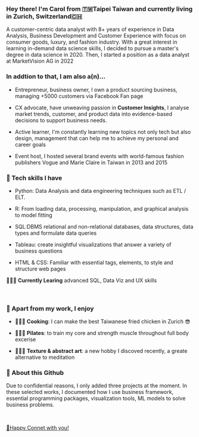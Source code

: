 ### Hey there! I'm Carol from 🇹🇼Taipei Taiwan and currently living in Zurich, Switzerland🇨🇭
A customer-centric data analyst with 8+ years of experience in Data Analysis, Business Development and Customer Experience with focus on consumer goods, luxury, and fashion industry. With a great interest in learning in-demand data science skills, I decided to pursue a master's degree in data science in 2020. Then, I started a position as a data analyst at MarketVision AG in 2022

### In addtion to that, I am also a(n)...

  - Entrepreneur, business owner, I own a product sourcing business, managing +5000 customers via Facebook Fan page

  - CX advocate, have unweaving passion in **Customer Insights**, I analyse market trends, customer, and product data into evidence-based decisions to support business needs. 

  - Active learner, I'm constantly learning new topics not only tech but also design, management that can help me to achieve my personal and career goals

  - Event host, I hosted several brand events with world-famous fashion publishers Vogue and Marie Claire in Taiwan in 2013 and 2015


### 🔧 Tech skills I have 
  - Python: Data Analysis and data engineering techniques such as ETL / ELT.
 
  - R: From loading data, processing, manipulation, and graphical analysis to model fitting
  
  - SQL:DBMS relational and non-relational databases, data structures, data types and formulate data queries 
  
  - Tableau: create insightful visualizations that answer a variety of business questions
  
  - HTML & CSS:  Familiar with essential tags, elements, to style and structure web pages


👩🏻‍💻 **Currently Learing** advanced SQL, Data Viz and UX skills
<br>
<br>
<br>

### 👯 Apart from my work, I enjoy
  - 👩🏻‍🍳 **Cooking**: I can make the best Taiwanese fried chicken in Zurich 😎
  
  - 🧘🏻‍♀️ **Pilates**: to train my core and strength muscle throughout full body excerise
  
  - 👩🏻‍🎨 **Texture & abstract art**: a new hobby I discoved recently, a greate alternative to meditation
  
### 🔭 About this Github
Due to confidential reasons, I only added three projects at the moment. In these selected works, I documented how I use business framework, essential programming packages, visualization tools, ML models to solve business problems.
 
<br>

[👋Happy Connet with you!](www.linkedin.com/in/carolhsuwy)

<!--
**hsuwanying/hsuwanying** is a ✨ _special_ ✨ repository because its `README.md` (this file) appears on your GitHub profile.

